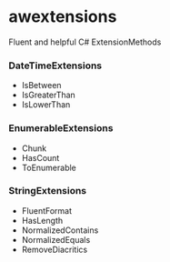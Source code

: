 # awextensions

Fluent and helpful C# ExtensionMethods

### DateTimeExtensions
- IsBetween
- IsGreaterThan
- IsLowerThan

### EnumerableExtensions
- Chunk
- HasCount
- ToEnumerable

### StringExtensions
- FluentFormat
- HasLength
- NormalizedContains
- NormalizedEquals
- RemoveDiacritics
